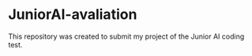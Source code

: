 # JuniorAI-avaliation
This repository was created to submit my project of the Junior AI coding test.
